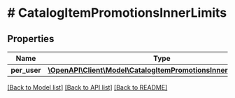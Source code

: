 # # CatalogItemPromotionsInnerLimits

## Properties

Name | Type | Description | Notes
------------ | ------------- | ------------- | -------------
**per_user** | [**\OpenAPI\Client\Model\CatalogItemPromotionsInnerLimitsPerUser**](CatalogItemPromotionsInnerLimitsPerUser.md) |  | [optional]

[[Back to Model list]](../../README.md#models) [[Back to API list]](../../README.md#endpoints) [[Back to README]](../../README.md)
